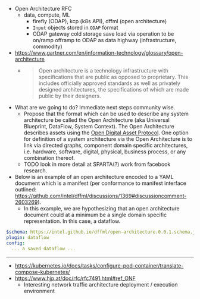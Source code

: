 - Open Architecture RFC
  - data, compute, ML
    - firefly (ODAP), kcp (k8s API), dffml (open architecture)
    - `Input` objects stored in `ODAP` format
    - ODAP gateway cold storage save load via operation to be on/ramp offramp to ODAP as data highway (infrastructure, commodity)
- https://www.gartner.com/en/information-technology/glossary/open-architecture
  - > Open architecture is a technology infrastructure with specifications that are public as opposed to proprietary. This includes officially approved standards as well as privately designed architectures, the specifications of which are made public by their designers.
- What are we going to do? Immediate next steps community wise.
  - Propose that the format which can be used to describe any system architecture be called the Open Architecture (aka Universal Blueprint, DataFlow, System Context). The Open Architecture describes assets using the [Open Digital Asset Protocol](https://datatracker.ietf.org/doc/html/draft-hargreaves-odap-03). One option for definition of a system architecture via the Open Architecture is to link via directed graphs, component domain specific architectures, i.e. hardware, software, digital, physical, business process, or any combination thereof.
  - TODO look in more detail at SPARTA(?) work from facebook research.
- Below is an example of an open architecture encoded to a YAML document which is a manifest (per conformance to manifest interface outlined: https://github.com/intel/dffml/discussions/1369#discussioncomment-2603269).
  - In this example, we are hypothesizing that an open architecture document could at a minimum be a single domain specific representation. In this case, a dataflow.

```yaml
$schema: https://intel.github.io/dffml/open-architecture.0.0.1.schema.json
plugin: dataflow
config:
  ... a saved dataflow ...
```

---

- https://kubernetes.io/docs/tasks/configure-pod-container/translate-compose-kubernetes/
- https://www.hjp.at/doc/rfc/rfc7491.html#ref_ONF
  - Interesting network traffic architecture deployment / execution environment